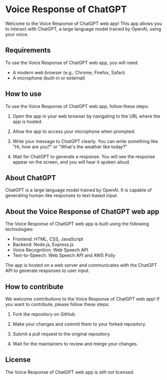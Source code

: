 

# Voice Response of ChatGPT

Welcome to the Voice Response of ChatGPT web app! This app allows you to interact with ChatGPT, a large language model trained by OpenAI, using your voice.

## Requirements

To use the Voice Response of ChatGPT web app, you will need:

- A modern web browser (e.g., Chrome, Firefox, Safari)
- A microphone (built-in or external)

## How to use

To use the Voice Response of ChatGPT web app, follow these steps:

1. Open the app in your web browser by navigating to the URL where the app is hosted.

2. Allow the app to access your microphone when prompted.

3. Write your message to ChatGPT clearly. You can write something like "Hi, how are you?" or "What's the weather like today?"

4. Wait for ChatGPT to generate a response. You will see the response appear on the screen, and you will hear it spoken aloud.



## About ChatGPT

ChatGPT is a large language model trained by OpenAI. It is capable of generating human-like responses to text-based input.

## About the Voice Response of ChatGPT web app

The Voice Response of ChatGPT web app is built using the following technologies:

- Frontend: HTML, CSS, JavaScript
- Backend: Node.js, Express.js
- Voice Recognition: Web Speech API
- Text-to-Speech: Web Speech API and AWS Polly

The app is hosted on a web server and communicates with the ChatGPT API to generate responses to user input.

## How to contribute

We welcome contributions to the Voice Response of ChatGPT web app! If you want to contribute, please follow these steps:

1. Fork the repository on GitHub.

2. Make your changes and commit them to your forked repository.

3. Submit a pull request to the original repository.

4. Wait for the maintainers to review and merge your changes.

## License

The Voice Response of ChatGPT web app is still not licensed.
